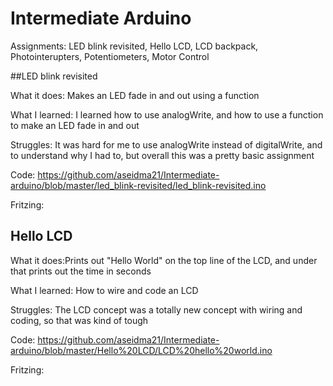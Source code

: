 # Intermediate Arduino
Assignments: LED blink revisited, Hello LCD, LCD backpack, Photointerupters, Potentiometers, Motor Control

##LED blink revisited

What it does: Makes an LED fade in and out using a function

What I learned: I learned how to use analogWrite, and how to use a function to make an LED fade in and out

Struggles: It was hard for me to use analogWrite instead of digitalWrite, and to understand why I had to, but overall this was a pretty basic assignment

Code: https://github.com/aseidma21/Intermediate-arduino/blob/master/led_blink-revisited/led_blink-revisited.ino

Fritzing:


## Hello LCD

What it does:Prints out "Hello World" on the top line of the LCD, and under that prints out the time in seconds

What I learned: How to wire and code an LCD

Struggles: The LCD concept was a totally new concept with wiring and coding, so that was kind of tough

Code: https://github.com/aseidma21/Intermediate-arduino/blob/master/Hello%20LCD/LCD%20hello%20world.ino

Fritzing:

